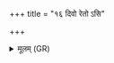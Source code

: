 +++
title = "१६ दिवो रेतो ऽसि"

+++
<details><summary>मूलम् (GR)</summary>

दिवो रेतो ऽसि पृथिव्या नभ्यम् ।  
नभ्यम् असि नभ्यं मा कृणु ॥
</details>